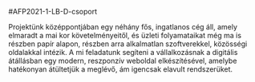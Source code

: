 #AFP2021-1-LB-D-csoport 



Projektünk középpontjában egy néhány fős, ingatlanos cég áll, amely elmaradt a mai kor követelményeitől, és üzleti folyamataikat még ma is részben papír alapon, részben arra alkalmatlan szoftverekkel, közösségi oldalakkal intézik. A mi feladatunk segíteni a vállalkozásnak a digitális átállásban egy modern, reszponzív weboldal elkészítésével, amelybe hatékonyan átültetjük a meglévő, ám igencsak elavult rendszerüket.
